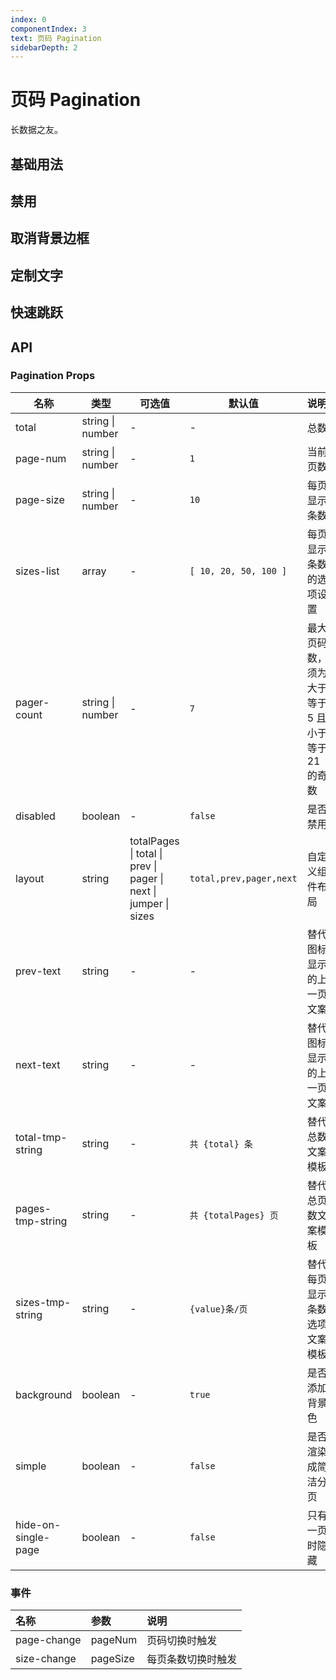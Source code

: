 ```yaml
---
index: 0
componentIndex: 3
text: 页码 Pagination
sidebarDepth: 2
---
```

# 页码 Pagination
长数据之友。

## 基础用法

<demo src="./test/default.vue" langue="vue" >
</demo>

## 禁用

<demo src="./test/disabled.vue" langue="vue" >
</demo>

## 取消背景边框

<demo src="./test/noBg.vue" langue="vue" >
</demo>

## 定制文字

<demo src="./test/customization.vue" langue="vue" >
</demo>

## 快速跳跃

<demo src="./test/jumper.vue" langue="vue" >
</demo>




## API

### Pagination Props

| **名称** | **类型** | **可选值**                                                   | **默认值**                    | **说明**     |
| -------- | -------- | ------------------------------------------------------------ | ----------------------------- | ------------ |
| total | string \| number | -                                                            | -                             | 总数 |
| page-num | string \| number | -                                                      | `1` | 当前页数 |
| page-size | string \| number | - | `10`                                        | 每页显示条数                 |
| sizes-list | array  | -                                                            | `[ 10, 20, 50, 100 ]` | 每页显示条数的选项设置 |
| pager-count | string \| number | - | `7`                                              | 最大页码数，须为大于等于 5 且小于等于 21 的奇数 |
| disabled | boolean  | -                                                            | `false`                   | 是否禁用     |
| layout | string | totalPages \| total \| prev \| pager \| next \| jumper \| sizes | `total,prev,pager,next` | 自定义组件布局 |
| prev-text | string | - | - | 替代图标显示的上一页文案 |
| next-text | string | - | - | 替代图标显示的上一页文案 |
| total-tmp-string | string | - | `共 {total} 条` | 替代总数文案模板 |
| pages-tmp-string | string | - | `共 {totalPages} 页` | 替代总页数文案模板 |
| sizes-tmp-string | string | - | `{value}条/页` | 替代每页显示条数选项文案模板 |
| background | boolean | - | `true` | 是否添加背景色 |
| simple | boolean | - | `false` | 是否渲染成简洁分页 |
| hide-on-single-page | boolean | - | `false` | 只有一页时隐藏 |

### 事件

| 名称    | 参数       | 说明         |
| :------ | :--------- | :----------- |
| page-change | pageNum | 页码切换时触发 |
| size-change | pageSize | 每页条数切换时触发 |

